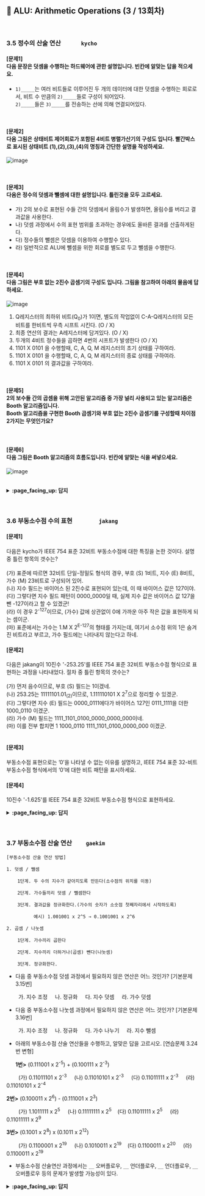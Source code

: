 ## 🦄 ALU: Arithmetic Operations (3 / 13회차)
<br>

### 3.5 정수의 산술 연산　　　	`kycho`

#### [문제1]<br>다음 문장은 덧셈을 수행하는 하드웨어에 관한 설명입니다. 빈칸에 알맞는 답을 적으세요.
- `1)_____`는 여러 비트들로 이루어진 두 개의 데이터에 대한 덧셈을 수행하는 회로로서, 비트 수 만큼의 `2)_____`들로 구성이 되어있다.<br>
`2)_____`들은 `3)_____`를 전송하는 선에 의해 연결되어있다. 
<br>

#### [문제2]<br>다음 그림은 상태비트 제어회로가 포함된 4비트 병렬가산기의 구성도 입니다. 빨간박스로 표시된 상태비트 (1),(2),(3),(4)의 명칭과 간단한 설명을 작성하세요.
![image](https://user-images.githubusercontent.com/26676051/100917870-148b6180-351b-11eb-8e90-1af5e8b6cdf5.png)

<br>

#### [문제3]<br>다음은 정수의 덧셈과 뺄셈에 대한 설명입니다. 틀린것을 모두 고르세요.
- 가) 2의 보수로 표현된 수들 간의 덧셈에서 올림수가 발생하면, 올림수를 버리고 결과값을 사용한다. 
- 나) 덧셈 과정에서 수의 표현 범위를 초과하는 경우에도 올바른 결과를 산출하게된다. 
- 다) 정수들의 뺄셈은 덧셈을 이용하여 수행할수 있다. 
- 라) 일반적으로 ALU에 뺄셈을 위한 회로를 별도로 두고 뺄셈을 수행한다. 

<br>

#### [문제4]<br>다음 그림은 부호 없는 2진수 곱셈기의 구성도 입니다. 그림을 참고하여 아래의 물음에 답하세요.
![image](https://user-images.githubusercontent.com/26676051/100918035-4f8d9500-351b-11eb-82ec-6b24bb157214.png)
1) Q레지스터의 최하위 비트(Q<sub>0</sub>)가 1이면,  별도의 작업없이 C-A-Q레지스터의 모든 비트를 한비트씩 우측 시프트 시킨다. (O / X)
2) 최종 연산의 결과는 A레지스터에 담겨있다. (O / X)
3) 두개의 4비트 정수들을 곱하면 4번의 시프트가 발생한다 (O / X)
4) 1101 X 0101 을 수행할때,  C, A, Q, M 레지스터의 초기 상태를 구하여라.
5) 1101 X 0101 을 수행할때,  C, A, Q, M 레지스터의 종료 상태를 구하여라.
6) 1101 X 0101 의 결과값을 구하여라.

<br>

#### [문제5]<br>2의 보수들 간의 곱셈을 위해 고안된 알고리즘 중 가장 널리 사용되고 있는 알고리즘은 Booth 알고리즘입니다.<br>Booth 알고리즘을 구현한 Booth 곱셈기와 부호 없는 2진수 곱셈기를 구성할때 차이점 2가지는 무엇인가요?

<br>

#### [문제6]<br>다음 그림은 Booth 알고리즘의 흐름도입니다. 빈칸에 알맞는 식을 써넣으세요.
![image](https://user-images.githubusercontent.com/26676051/100916211-cd03d600-3518-11eb-86b6-79502ab40e82.png)

<br>

<details>
<summary> <b> :page_facing_up: 답지 </b>  </summary><br>

#### [문제1]<br>다음 문장은 덧셈을 수행하는 하드웨어에 관한 설명입니다. 빈칸에 알맞는 답을 적으세요.
- `1) 병렬 가산기(parallel adder)`는 여러 비트들로 이루어진 두 개의 데이터에 대한 덧셈을 수행하는 회로로서, 비트 수 만큼의 `2) 전가산기(full-adder)`들로 구성이 되어있다.<br>
`2) 전가산기(full-adder)`들은 `3) 올림수 비트(carry bit)`를 전송하는 선에 의해 연결되어있다. 
<br>

#### [문제2]<br>다음 그림은 상태비트 제어회로가 포함된 4비트 병렬가산기의 구성도 입니다. 빨간박스로 표시된 상태비트 (1),(2),(3),(4) 명칭과 간단한 설명을 작성하세요.
![image](https://user-images.githubusercontent.com/26676051/100917870-148b6180-351b-11eb-8e90-1af5e8b6cdf5.png)
<br>

> (1) 오버플로우(V) 플래그 :  최상위 캐리비트 2개를 XOR한 값으로 세트하며(V = C<sub>4</sub> XOR C<sub>3</sub>), 오버플로우가 발생했는지 판단한다. 오버플로우가 발생하면 1로 세트된다.<br>
(2) 영(Z) 플래그 : 합의 모든 비트들을 NOR 게이트를 통과시켜서, 0인지 아닌지 판단한다. 합의 모든 비트들이 0이면 1로 세트된다.<br>
(3) 부호(S) 플래그 : 부호비트인 합의 최상위 비트와 직접 연결되며, 양수이면 0 음수이면 1로 세트된다.<br>
(4) 올림수(C) 플래그 : 최상위 단계의 전가산기로부터 발생하는 올림수(C<sub>4</sub>)에 의해서 세트된다.<br>

<br>

#### [문제3]<br>다음은 정수의 덧셈과 뺄셈에 대한 설명입니다. 틀린것을 모두 고르세요.
- 가) 2의 보수로 표현된 수들 간의 덧셈에서 올림수가 발생하면, 올림수를 버리고 결과값을 사용한다. 
- 나) 덧셈 과정에서 수의 표현 범위를 초과하는 경우에도 올바른 결과를 산출하게된다. 
- 다) 정수들의 뺄셈은 덧셈을 이용하여 수행할수 있다. 
- 라) 일반적으로 ALU에 뺄셈을 위한 회로를 별도로 두고 뺄셈을 수행한다. 
```
나), 라) 틀렸다. 
```
> 나)<br> 덧셈 과정에서 수의 푸현 범위를 초과하는 경우에는 전혀 틀린 결과를 산출하게 된다.<br>예를 들어서 4비트 데이터인 0110(6)과 0011(3)을 더하게 되면 0110 + 0011 = 1001(-7)이 나오게된다. <br>이것을 오버플로우(overflow)라고 한다.<br><br>
라)<br> 뺄셈은 덧셈을 이용하여 수행된다. 그러므로 일반적으로 ALU에 뺄셈을 위한 회로를 별도로 두지 않고 가산기를 이용하여 뺄셈을 수행한다.<br>
아래의 이미지처럼 보수기를 이용해서 덧셈과 뺄샘을 겸용으로 사용할수 있는 회로를 구성한다.<br> 
![image](https://user-images.githubusercontent.com/26676051/100921955-96ca5480-3520-11eb-842d-35f4c0783f6d.png)
<br>

#### [문제4]<br>다음 그림은 부호 없는 2진수 곱셈기의 구성도 입니다. 그림을 참고하여 아래의 물음에 답하세요.
![image](https://user-images.githubusercontent.com/26676051/100918035-4f8d9500-351b-11eb-82ec-6b24bb157214.png)
1) Q레지스터의 최하위 비트(Q<sub>0</sub>)가 1이면,  별도의 작업없이 C-A-Q레지스터의 모든 비트를 한비트씩 우측 시프트 시킨다. (O / X)
> 답 : X <br>
제어 회로는 Q<sub>0</sub>비트를 검사하고, Q<sub>0</sub> = 1인 경우에는 M레지스터 A레지스터의 덧셈을 수행하게 한뒤 C-A-Q레지스터의 모든 비트를 우측으로 한비트씩 시프트 시킨다. Q<sub>0</sub> = 0 인경우에는 덧셈을 수행하지 않고 바로 시프트 시킨다. 

2) 최종 연산의 결과는 A레지스터에 담겨있다. (O / X)
> 답 : X <br>
연산의 최종 결과는 A-Q레지스터에 담겨있다. 

3) 두개의 4비트 정수들을 곱하면 4번의 시프트가 발생한다 (O / X)
> 답 : O <br>
n비트의 경우 n번의 우측 시프트 연산이 일어난다. 

4) 1101 X 0101 을 수행할때,  C, A, Q, M 레지스터의 초기 상태를 구하여라.
>  C : 0    (0으로 초기화)<br>
A : 0000 (0으로 초기화)<br>
Q : 0101 (승수로 초기화)<br>
M : 1101 (피승수로 초기화)

5) 1101 X 0101 을 수행할때,  C, A, Q, M 레지스터의 종료 상태를 구하여라.
>  C : 0    <br>
A : 0100 <br>
Q : 0001 <br>
M : 1101 (피승수, 변함없음)

|             | C    | A    | Q    |                                                      |
| ----------- | ---- | :--- | ---- | ---------------------------------------------------- |
| [초기 상태] | 0    | 0000 | 0101 |                                                      |
| [사이클 1]  | 0    | 1101 | 0101 | Q<sub>0</sub> = 1 이므로, A ← A + M                  |
|             | 0    | 0110 | 1010 | 우측 시프트( C-A-Q)                                  |
| [사이클 2]  | 0    | 0011 | 0101 | Q<sub>0</sub> = 0 이므로, 우측 시프트( C-A-Q)만 수행 |
| [사이클 3]  | 1    | 0000 | 0101 | Q<sub>0</sub> = 1 이므로, A ← A + M                  |
|             | 0    | 1000 | 0010 | 우측 시프트( C-A-Q)                                  |
| [사이클 4]  | 0    | 0100 | 0001 | Q<sub>0</sub> = 0 이므로, 우측 시프트( C-A-Q)만 수행 |

6) 1101 X 0101 의 결과값을 구하여라.
> 답 : 65<br>
A-Q레지스터의 값이 01000001(65)이다.<br>
1101(13) X 0101(5) = 01000001(65)

<br>

#### [문제5]<br>2의 보수들 간의 곱셈을 위해 고안된 알고리즘 중 가장 널리 사용되고 있는 알고리즘은 Booth 알고리즘입니다.<br>Booth 알고리즘을 구현한 Booth 곱셈기와 부호 없는 2진수 곱셈기를 구성할때 차이점 2가지는 무엇인가요?

> (1) M레지스터와 병렬 가산기 사이에 보수기(complementer)를 추가한다. <br><br> (2) Q레지스터 오른쪽에 Q<sub>-1</sub>이라고 부르는 1비트 레지스터를 추가하고, Q<sub>0</sub>와 함께 제어 회로로 입력되도록 한다. <br>  (Q레지스터가 우측 시프트 될때, Q<sub>0</sub> 비트가 Q<sub>-1</sub>레지스터에 저장된다.) 

<br>

#### [문제6]<br>다음 그림은 Booth 알고리즘의 흐름도입니다. 빈칸에 알맞는 식을 써넣으세요.
![image](https://user-images.githubusercontent.com/26676051/100916211-cd03d600-3518-11eb-86b6-79502ab40e82.png)
> (1) A ← A - M<br>
(2) A ← A + M
<br>

</details>
<br><br>

### 3.6 부동소수점 수의 표현　　　　	`jakang`

#### [문제1]<br>
다음은 kycho가 IEEE 754 표준 32비트 부동소수점에 대한 특징을 논한 것이다. 설명 중 틀린 항목의 갯수는? <br><br>
(가) 표준에 따르면 32비트 단일-정밀도 형식의 경우, 부호 (S) 1비트, 지수 (E) 8비트, 가수 (M) 23비트로 구성되어 있어. <br>
(나) 지수 필드는 바이어스 된 2진수로 표현되어 있는데, 이 때 바이어스 값은 127이야. <br>
(다) 그렇다면 지수 필드 패턴이 0000_0000일 때, 실제 지수 값은 바이어스 값 127을 뺀 -127이라고 할 수 있겠군! <br>
(라) 이 경우 2<sup>-127</sup>이므로, (가수) 값에 상관없이 0에 가까운 아주 작은 값을 표현하게 되는 셈이군. <br>
(마) 표준에서는 가수는 1.M X 2<sup>E-127</sup>의 형태를 가지는데, 여기서 소수점 위의 1은 숨겨진 비트라고 부르고, 가수 필드에는 나타내지 않는다고 하네.
<br>

#### [문제2]<br>
다음은 jakang이 10진수 '-253.25'를 IEEE 754 표준 32비트 부동소수점 형식으로 표현하는 과정을 나타내었다. 절차 중 틀린 항목의 갯수는? <br><br>
(가) 먼저 음수이므로, 부호 (S) 필드는 1이겠네.<br>
(나) 253.25는 11111101.01<sub>(2)</sub>이므로, 1.111110101 X 2<sup>7</sup>으로 정리할 수 있겠군.<br>
(다) 그렇다면 지수 (E) 필드는 0000_0111에다가 바이어스 127인 0111_1111을 더한 1000_0110 이겠군.<br>
(라) 가수 (M) 필드는 1111_1101_0100_0000_0000_000이네.<br>
(마) 이를 전부 합치면 1 1000_0110 1111_1101_0100_0000_000 이겠군. <br>
<br>

#### [문제3]<br>
부동소수점 표현으로는 ’0’을 나타낼 수 없는 이유를 설명하고, IEEE 754 표준 32-비트 부동소수점 형식에서의 ‘0’에 대한 비트 패턴을 표시하세요.
<br>

#### [문제4]<br>
10진수 '-1.625'를 IEEE 754 표준 32비트 부동소수점 형식으로 표현하세요.
<br>


<details>
<summary> <b> :page_facing_up: 답지 </b>  </summary><br>

#### [문제1] 주어진 보기는 모두 맞다<br>
다음은 kycho가 IEEE 754 표준 32비트 부동소수점에 대한 특징을 논한 것이다. 설명 중 틀린 항목의 갯수는? <br><br>
(가) (ㅇ) 표준에 따르면 32비트 단일-정밀도 형식의 경우, 부호 (S) 1비트, 지수 (E) 8비트, 가수 (M) 23비트로 구성되어 있어. <br>
(나) (ㅇ) 지수 필드는 바이어스 된 2진수로 표현되어 있는데, 이 때 바이어스 값은 127이야. <br>
(다) (ㅇ) 그렇다면 지수 필드 패턴이 0000_0000일 때, 실제 지수 값은 바이어스 값 127을 뺀 -127이라고 할 수 있겠군! <br>
(라) (ㅇ) 이 경우 2<sup>-127</sup>이므로, (가수) 값에 상관없이 0에 가까운 아주 작은 값을 표현하게 되는 셈이군. <br>
(마) (ㅇ) 표준에서는 가수는 1.M X 2<sup>E-127</sup>의 형태를 가지는데, 여기서 소수점 위의 1은 숨겨진 비트라고 부르고, 가수 필드에는 나타내지 않는다고 하네.
<br>

#### [문제2] (라)와 (마)가 틀렸다 <br>
다음은 jakang이 10진수 '-253.25'를 IEEE 754 표준 32비트 부동소수점 형식으로 표현하는 과정을 나타내었다. 절차 중 틀린 항목의 갯수는?<br><br>
(가) (ㅇ) 먼저 음수이므로, 부호 (S) 필드는 1이겠네.<br>
(나) (ㅇ) 253.25는 11111101.01<sub>(2)</sub>이므로, 1.111110101 X 2<sup>7</sup>으로 정리할 수 있겠군.<br>
(다) (ㅇ) 그렇다면 지수 (E) 필드는 0000_0111에다가 바이어스 127인 0111_1111을 더한 1000_0110 이겠군.<br>
(라) (X) 가수 (M) 필드는 1111_1101_0100_0000_0000_000이네.<br>
(마) (X) 이를 전부 합치면 1 1000_0110 1111_1101_0100_0000_000 이겠군. <br>
<br> 가수 필드의 젤 첫 비트인 1은 숨겨진 비트이므로 생략. 즉, 111_1101_0100_0000_0000_0000이 맞다.
<br> 이를 (마)에 반영하면 1 1000_0110 111_1101_0100_0000_0000_0000이 정답이다.

#### [문제3]<br>
부동소수점 표현으로는 ’0’을 나타낼 수 없는 이유를 설명하고, IEEE 754 표준 32-비트 부동소수점 형식에서의 ‘0’에 대한 비트 패턴을 표시하세요. <br>

부동소수점 표현식을 살펴보면 (-1)<sup>S</sup>2<sup>E-127</sup>(1.M) 이므로, 표현할 수 있는 가장 작은 절대값은 2<sup>-127</sup>(1.0)이다.
즉, 표현할 수 있는 가장 작은 수인 지수와 가수가 모두 0인 경우를 0으로 하며,<br>
0000_0000_0000_0000_0000_0000_0000_0000 혹은 1000_0000_0000_0000_0000_0000_0000_0000을 0이라고 할 수 있다.<br>
<br>

#### [문제4]<br>
10진수 '-1.625'를 IEEE 754 표준 32비트 부동소수점 형식으로 표현하세요.<br>

1.625는 2진수로 표현하면 1.101이다. <br>
부호 (S) 필드는 음수이므로 1 <br>
지수 (E) 필드는 0에서 127을 더한 0111_1111
가수 (E) 필드는 앞자리 1을 제외한 10100000...

그러므로 정답은 1_0111_1111_1010_0000_0000_0000_0000_000이다.


</details>
<br><br>

### 3.7 부동소수점 산술 연산　　	`gaekim`

```
[부동소수점 산술 연산 방법]

1. 덧셈 / 뺄셈

    1단계. 두 수의 지수가 같아지도록 만든다(소수점의 위치를 이동)

    2단계. 가수들끼리 덧셈 / 뺄셈한다

    3단계. 결과값을 정규화한다.(가수의 숫자가 소숫점 첫째자리에서 시작하도록)

          예시) 1.001001 x 2^5 → 0.1001001 x 2^6

2. 곱셈 / 나눗셈

    1단계. 가수끼리 곱한다

    2단계. 지수끼리 더하거나(곱셈) 뺀다(나눗셈)

    3단계. 정규화한다.
 ```   
    

- 다음 중 부동소수점 덧셈 과정에서 필요하지 않은 연산은 어느 것인가? [기본문제 3.15번]


&nbsp;&nbsp;&nbsp;&nbsp;&nbsp;&nbsp;&nbsp; 가. 지수 조정 &nbsp;&nbsp;&nbsp; 나. 정규화 &nbsp;&nbsp;&nbsp; 다. 지수 덧셈 &nbsp;&nbsp;&nbsp; 라. 가수 덧셈
- 다음 중 부동소수점 나눗셈 과정에서 필요하지 않은 연산은 어느 것인가? [기본문제 3.16번]


&nbsp;&nbsp;&nbsp;&nbsp;&nbsp;&nbsp;&nbsp; 가. 지수 조정 &nbsp;&nbsp;&nbsp; 나. 정규화 &nbsp;&nbsp;&nbsp; 다. 가수 나누기 &nbsp;&nbsp;&nbsp; 라. 지수 뺄셈
- 아래의 부동소수점 산술 연산들을 수행하고, 알맞은 답을 고르시오. [연습문제 3.24번 변형]


  **1번>**  (0.111001 x 2<sup>-5</sup>) + (0.100111 x 2<sup>-3</sup>)
  
  
&nbsp;&nbsp;&nbsp;&nbsp;&nbsp;&nbsp;&nbsp;  (가) 0.11011101 x 2<sup>-3</sup> &nbsp;&nbsp;&nbsp; (나) 0.11010101 x 2<sup>-3</sup> &nbsp;&nbsp;&nbsp; (다) 0.11011111 x 2<sup>-3</sup> &nbsp;&nbsp;&nbsp; (라) 0.11010101 x 2<sup>-4</sup>
  
  
  
  **2번>**  (0.100011 x 2<sup>6</sup>) - (0.111001 x 2<sup>3</sup>)
  
&nbsp;&nbsp;&nbsp;&nbsp;&nbsp;&nbsp;&nbsp;  (가) 1.1011111 x 2<sup>5</sup> &nbsp;&nbsp;&nbsp; (나) 0.11111111 x 2<sup>5</sup>&nbsp;&nbsp;&nbsp;  (다) 0.11011111 x 2<sup>5</sup> &nbsp;&nbsp;&nbsp; (라) 0.11011111 x 2<sup>9</sup>
  

  **3번>**  (0.1001 x 2<sup>8</sup>) x (0.1011 x 2<sup>12</sup>)
  
&nbsp;&nbsp;&nbsp;&nbsp;&nbsp;&nbsp;&nbsp;  (가) 0.1100001 x 2<sup>19</sup> &nbsp;&nbsp;&nbsp; (나) 0.1010011 x 2<sup>19</sup>&nbsp;&nbsp;&nbsp;  (다) 0.1100011 x 2<sup>20</sup> &nbsp;&nbsp;&nbsp; (라) 0.1100011 x 2<sup>19</sup>  
  
- 부동소수점 산술연산 과정에서는 `__` 오버플로우, `__` 언더플로우, `__` 언더플로우, `__` 오버플로우 등의 문제가 발생할 가능성이 있다.


<details>
<summary> <b> :page_facing_up: 답지 </b>  </summary><br>
  

- 다음 중 부동소수점 덧셈 과정에서 필요하지 않은 연산은 어느 것인가? [기본문제 3.15번]


&nbsp;&nbsp;&nbsp;&nbsp;&nbsp;&nbsp;&nbsp; 가. 지수 조정 &nbsp;&nbsp;&nbsp; 나. 정규화 &nbsp;&nbsp;&nbsp; **다. 지수 덧셈** &nbsp;&nbsp;&nbsp; 라. 가수 덧셈
- 다음 중 부동소수점 나눗셈 과정에서 필요하지 않은 연산은 어느 것인가? [기본문제 3.16번]


&nbsp;&nbsp;&nbsp;&nbsp;&nbsp;&nbsp;&nbsp; **가. 지수 조정** &nbsp;&nbsp;&nbsp; 나. 정규화 &nbsp;&nbsp;&nbsp; 다. 가수 나누기 &nbsp;&nbsp;&nbsp; 라. 지수 뺄셈
- 아래의 부동소수점 산술 연산들을 수행하고, 알맞은 답을 고르시오. [연습문제 3.24번 변형]


  **1번>**  (0.111001 x 2<sup>-5</sup>) + (0.100111 x 2<sup>-3</sup>)
  
  
&nbsp;&nbsp;&nbsp;&nbsp;&nbsp;&nbsp;&nbsp;  (가) 0.11011101 x 2<sup>-3</sup> &nbsp;&nbsp;&nbsp; **(나) 0.11010101 x 2<sup>-3</sup>**&nbsp;&nbsp;&nbsp;  (다) 0.11011111 x 2<sup>-3</sup> &nbsp;&nbsp;&nbsp; (라) 0.11010101 x 2<sup>-4</sup>
  
  
  **2번>**  (0.100011 x 2<sup>6</sup>) - (0.111001 x 2<sup>3</sup>)
  
  
 &nbsp;&nbsp;&nbsp;&nbsp;&nbsp;&nbsp;&nbsp; (가) 1.1011111 x 2<sup>5</sup> &nbsp;&nbsp;&nbsp; (나) 0.11111111 x 2<sup>5</sup>&nbsp;&nbsp;&nbsp;  **(다) 0.11011111 x 2<sup>5</sup> &nbsp;&nbsp;&nbsp;** (라) 0.11011111 x 2<sup>9</sup>
  
  
  **3번>**  (0.1001 x 2<sup>8</sup>) x (0.1011 x 2<sup>12</sup>)
  
  &nbsp;&nbsp;&nbsp;&nbsp;&nbsp;&nbsp;&nbsp;  (가) 0.1100001 x 2<sup>19</sup> &nbsp;&nbsp;&nbsp; (나) 0.1010011 x 2<sup>19</sup>&nbsp;&nbsp;&nbsp;  (다) 0.1100011 x 2<sup>20</sup> &nbsp;&nbsp;&nbsp; **(라) 0.1100011 x 2<sup>19</sup>**  
  
  <img src = "https://user-images.githubusercontent.com/59970070/100898551-388f7880-3504-11eb-9ef7-d292843994be.jpg" width="70%" height="70%">

- 부동소수점 산술연산 과정에서는 `지수` 오버플로우, `지수` 언더플로우, `가수` 언더플로우, `가수` 오버플로우 등의 문제가 발생할 가능성이 있다.
   > 표현할 수 있는 범위를 넘어설 경우, 위와 같은 문제들이 발생할 수 있다.
</details>
<br><br>
